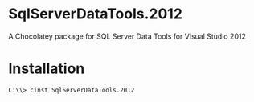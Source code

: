 SqlServerDataTools.2012
=======================

A Chocolatey package for SQL Server Data Tools for Visual Studio 2012

Installation
============

    C:\\> cinst SqlServerDataTools.2012